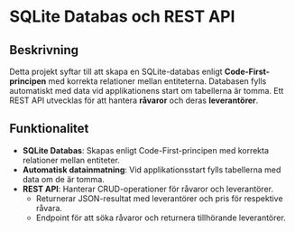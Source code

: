 # SQLite Databas och REST API

## Beskrivning

Detta projekt syftar till att skapa en SQLite-databas enligt **Code-First-principen** med korrekta relationer mellan entiteterna. Databasen fylls automatiskt med data vid applikationens start om tabellerna är tomma. Ett REST API utvecklas för att hantera **råvaror** och deras **leverantörer**.

## Funktionalitet

- **SQLite Databas**: Skapas enligt Code-First-principen med korrekta relationer mellan entiteter.
- **Automatisk datainmatning**: Vid applikationsstart fylls tabellerna med data om de är tomma.
- **REST API**: Hanterar CRUD-operationer för råvaror och leverantörer.
  - Returnerar JSON-resultat med leverantörer och pris för respektive råvara.
  - Endpoint för att söka råvaror och returnera tillhörande leverantörer.
